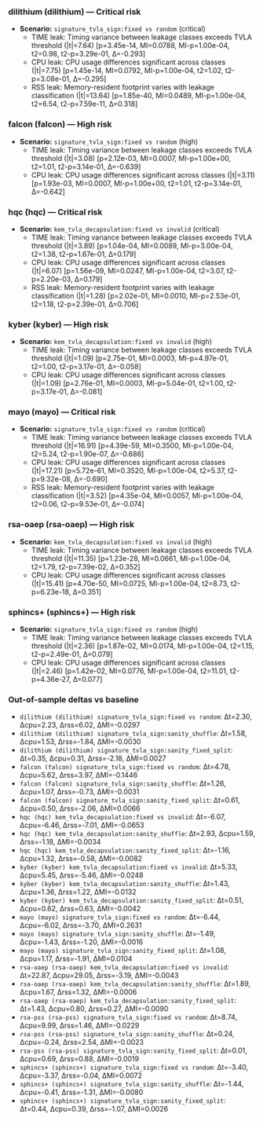 ### dilithium (dilithium) — Critical risk
- **Scenario:** `signature_tvla_sign:fixed vs random` (critical)
  - TIME leak: Timing variance between leakage classes exceeds TVLA threshold (|t|=7.64) [p=3.45e-14, MI=0.0788, MI-p=1.00e-04, t2=0.98, t2-p=3.29e-01, Δ=-0.293]
  - CPU leak: CPU usage differences significant across classes (|t|=7.75) [p=1.45e-14, MI=0.0792, MI-p=1.00e-04, t2=1.02, t2-p=3.08e-01, Δ=-0.295]
  - RSS leak: Memory-resident footprint varies with leakage classification (|t|=13.64) [p=1.85e-40, MI=0.0489, MI-p=1.00e-04, t2=6.54, t2-p=7.59e-11, Δ=0.318]

### falcon (falcon) — High risk
- **Scenario:** `signature_tvla_sign:fixed vs random` (high)
  - TIME leak: Timing variance between leakage classes exceeds TVLA threshold (|t|=3.08) [p=2.12e-03, MI=0.0007, MI-p=1.00e+00, t2=1.01, t2-p=3.14e-01, Δ=-0.639]
  - CPU leak: CPU usage differences significant across classes (|t|=3.11) [p=1.93e-03, MI=0.0007, MI-p=1.00e+00, t2=1.01, t2-p=3.14e-01, Δ=-0.642]

### hqc (hqc) — Critical risk
- **Scenario:** `kem_tvla_decapsulation:fixed vs invalid` (critical)
  - TIME leak: Timing variance between leakage classes exceeds TVLA threshold (|t|=3.89) [p=1.04e-04, MI=0.0089, MI-p=3.00e-04, t2=1.38, t2-p=1.67e-01, Δ=0.179]
  - CPU leak: CPU usage differences significant across classes (|t|=6.07) [p=1.56e-09, MI=0.0247, MI-p=1.00e-04, t2=3.07, t2-p=2.20e-03, Δ=0.179]
  - RSS leak: Memory-resident footprint varies with leakage classification (|t|=1.28) [p=2.02e-01, MI=0.0010, MI-p=2.53e-01, t2=1.18, t2-p=2.39e-01, Δ=0.706]

### kyber (kyber) — High risk
- **Scenario:** `kem_tvla_decapsulation:fixed vs invalid` (high)
  - TIME leak: Timing variance between leakage classes exceeds TVLA threshold (|t|=1.09) [p=2.75e-01, MI=0.0003, MI-p=4.97e-01, t2=1.00, t2-p=3.17e-01, Δ=-0.058]
  - CPU leak: CPU usage differences significant across classes (|t|=1.09) [p=2.76e-01, MI=0.0003, MI-p=5.04e-01, t2=1.00, t2-p=3.17e-01, Δ=-0.081]

### mayo (mayo) — Critical risk
- **Scenario:** `signature_tvla_sign:fixed vs random` (critical)
  - TIME leak: Timing variance between leakage classes exceeds TVLA threshold (|t|=16.91) [p=4.39e-59, MI=0.3500, MI-p=1.00e-04, t2=5.24, t2-p=1.90e-07, Δ=-0.686]
  - CPU leak: CPU usage differences significant across classes (|t|=17.21) [p=5.72e-61, MI=0.3520, MI-p=1.00e-04, t2=5.37, t2-p=9.32e-08, Δ=-0.690]
  - RSS leak: Memory-resident footprint varies with leakage classification (|t|=3.52) [p=4.35e-04, MI=0.0057, MI-p=1.00e-04, t2=0.06, t2-p=9.53e-01, Δ=-0.074]

### rsa-oaep (rsa-oaep) — High risk
- **Scenario:** `kem_tvla_decapsulation:fixed vs invalid` (high)
  - TIME leak: Timing variance between leakage classes exceeds TVLA threshold (|t|=11.35) [p=1.23e-28, MI=0.0661, MI-p=1.00e-04, t2=1.79, t2-p=7.39e-02, Δ=0.352]
  - CPU leak: CPU usage differences significant across classes (|t|=15.41) [p=4.70e-50, MI=0.0725, MI-p=1.00e-04, t2=8.73, t2-p=6.23e-18, Δ=0.351]

### sphincs+ (sphincs+) — High risk
- **Scenario:** `signature_tvla_sign:fixed vs random` (high)
  - TIME leak: Timing variance between leakage classes exceeds TVLA threshold (|t|=2.36) [p=1.87e-02, MI=0.0174, MI-p=1.00e-04, t2=1.15, t2-p=2.49e-01, Δ=0.079]
  - CPU leak: CPU usage differences significant across classes (|t|=2.46) [p=1.42e-02, MI=0.0776, MI-p=1.00e-04, t2=11.01, t2-p=4.36e-27, Δ=0.077]

### Out-of-sample deltas vs baseline
- `dilithium (dilithium) signature_tvla_sign:fixed vs random`: Δt=2.30, Δcpu=2.23, Δrss=6.02, ΔMI=-0.0297
- `dilithium (dilithium) signature_tvla_sign:sanity_shuffle`: Δt=1.58, Δcpu=1.53, Δrss=-1.84, ΔMI=-0.0030
- `dilithium (dilithium) signature_tvla_sign:sanity_fixed_split`: Δt=0.35, Δcpu=0.31, Δrss=-2.18, ΔMI=0.0027
- `falcon (falcon) signature_tvla_sign:fixed vs random`: Δt=4.78, Δcpu=5.62, Δrss=3.97, ΔMI=-0.1446
- `falcon (falcon) signature_tvla_sign:sanity_shuffle`: Δt=1.26, Δcpu=1.07, Δrss=-0.73, ΔMI=-0.0031
- `falcon (falcon) signature_tvla_sign:sanity_fixed_split`: Δt=0.61, Δcpu=0.50, Δrss=-2.06, ΔMI=0.0066
- `hqc (hqc) kem_tvla_decapsulation:fixed vs invalid`: Δt=-6.07, Δcpu=-6.46, Δrss=-7.01, ΔMI=-0.0653
- `hqc (hqc) kem_tvla_decapsulation:sanity_shuffle`: Δt=2.93, Δcpu=1.59, Δrss=-1.18, ΔMI=-0.0034
- `hqc (hqc) kem_tvla_decapsulation:sanity_fixed_split`: Δt=-1.16, Δcpu=1.32, Δrss=-0.58, ΔMI=-0.0082
- `kyber (kyber) kem_tvla_decapsulation:fixed vs invalid`: Δt=5.33, Δcpu=5.45, Δrss=-5.46, ΔMI=-0.0248
- `kyber (kyber) kem_tvla_decapsulation:sanity_shuffle`: Δt=1.43, Δcpu=1.36, Δrss=1.22, ΔMI=-0.0132
- `kyber (kyber) kem_tvla_decapsulation:sanity_fixed_split`: Δt=0.51, Δcpu=0.62, Δrss=0.63, ΔMI=-0.0042
- `mayo (mayo) signature_tvla_sign:fixed vs random`: Δt=-6.44, Δcpu=-6.02, Δrss=-3.70, ΔMI=0.2631
- `mayo (mayo) signature_tvla_sign:sanity_shuffle`: Δt=-1.49, Δcpu=-1.43, Δrss=-1.20, ΔMI=-0.0016
- `mayo (mayo) signature_tvla_sign:sanity_fixed_split`: Δt=1.08, Δcpu=1.17, Δrss=-1.91, ΔMI=0.0104
- `rsa-oaep (rsa-oaep) kem_tvla_decapsulation:fixed vs invalid`: Δt=22.87, Δcpu=29.05, Δrss=-3.19, ΔMI=-0.0043
- `rsa-oaep (rsa-oaep) kem_tvla_decapsulation:sanity_shuffle`: Δt=1.89, Δcpu=1.67, Δrss=1.32, ΔMI=-0.0006
- `rsa-oaep (rsa-oaep) kem_tvla_decapsulation:sanity_fixed_split`: Δt=1.43, Δcpu=0.80, Δrss=0.27, ΔMI=-0.0090
- `rsa-pss (rsa-pss) signature_tvla_sign:fixed vs random`: Δt=8.74, Δcpu=9.99, Δrss=1.46, ΔMI=-0.0229
- `rsa-pss (rsa-pss) signature_tvla_sign:sanity_shuffle`: Δt=0.24, Δcpu=-0.24, Δrss=2.54, ΔMI=-0.0023
- `rsa-pss (rsa-pss) signature_tvla_sign:sanity_fixed_split`: Δt=0.01, Δcpu=0.69, Δrss=0.88, ΔMI=-0.0019
- `sphincs+ (sphincs+) signature_tvla_sign:fixed vs random`: Δt=-3.40, Δcpu=-3.37, Δrss=-0.04, ΔMI=0.0072
- `sphincs+ (sphincs+) signature_tvla_sign:sanity_shuffle`: Δt=-1.44, Δcpu=-0.41, Δrss=-1.31, ΔMI=-0.0080
- `sphincs+ (sphincs+) signature_tvla_sign:sanity_fixed_split`: Δt=0.44, Δcpu=0.39, Δrss=-1.07, ΔMI=0.0026
